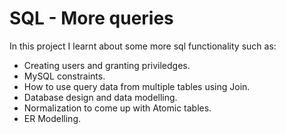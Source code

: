 # SQL - More queries
In this project I learnt about some more sql functionality such as:

* Creating users and granting priviledges.
* MySQL constraints.
* How to use query data from multiple tables using Join.
* Database design and data modelling.
* Normalization to come up with Atomic tables.
* ER Modelling.

